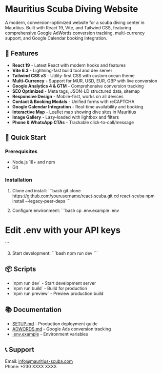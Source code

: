 # Mauritius Scuba Diving Website

A modern, conversion-optimized website for a scuba diving center in Mauritius. Built with React 19, Vite, and Tailwind CSS, featuring comprehensive Google AdWords conversion tracking, multi-currency support, and Google Calendar booking integration.

## 🌊 Features

- **React 19** - Latest React with modern hooks and features
- **Vite 6.3** - Lightning-fast build tool and dev server
- **Tailwind CSS v3** - Utility-first CSS with custom ocean theme
- **Multi-Currency** - Support for MUR, USD, EUR, GBP with live conversion
- **Google Analytics 4 & GTM** - Comprehensive conversion tracking
- **SEO Optimized** - Meta tags, JSON-LD structured data, sitemap
- **Responsive Design** - Mobile-first, works on all devices
- **Contact & Booking Modals** - Unified forms with reCAPTCHA
- **Google Calendar Integration** - Real-time availability and booking
- **Interactive Map** - Leaflet map showing dive sites in Mauritius
- **Image Gallery** - Lazy-loaded with lightbox and filters
- **Phone & WhatsApp CTAs** - Trackable click-to-call/message

## 🚀 Quick Start

### Prerequisites
- Node.js 18+ and npm
- Git

### Installation

1. Clone and install:
\`\`\`bash
git clone https://github.com/yourusername/react-scuba.git
cd react-scuba
npm install --legacy-peer-deps
\`\`\`

2. Configure environment:
\`\`\`bash
cp .env.example .env
# Edit .env with your API keys
\`\`\`

3. Start development:
\`\`\`bash
npm run dev
\`\`\`

## 📦 Scripts

- \`npm run dev\` - Start development server
- \`npm run build\` - Build for production
- \`npm run preview\` - Preview production build

## 📚 Documentation

- [SETUP.md](./SETUP.md) - Production deployment guide
- [ADWORDS.md](./ADWORDS.md) - Google Ads conversion tracking
- [.env.example](./.env.example) - Environment variables

## 📞 Support

Email: info@mauritius-scuba.com  
Phone: +230 XXXX XXXX
